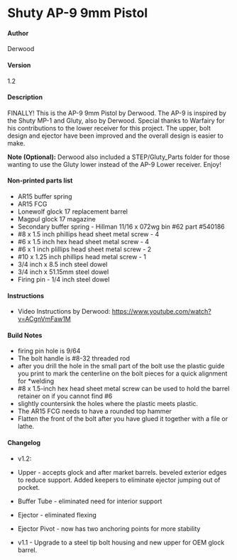 # Shuty AP-9 9mm Pistol

#### Author
Derwood

#### Version
1.2

#### Description
FINALLY! This is the AP-9 9mm Pistol by Derwood. The AP-9 is inspired by the Shuty MP-1 and Gluty, also by Derwood. Special thanks to Warfairy for his contributions to the lower receiver for this project. The upper, bolt design and ejector have been improved and the overall design is easier to make.

**Note (Optional):** Derwood also included a STEP/Gluty_Parts folder for those wanting to use the Gluty lower instead of the AP-9 Lower receiver. Enjoy!

#### Non-printed parts list


* AR15 buffer spring
* AR15 FCG
* Lonewolf glock 17 replacement barrel
* Magpul glock 17 magazine
* Secondary buffer spring - Hillman 11/16 x 072wg bin #62 part #540186
* #8 x 1.5 inch phillips head sheet metal screw - 4
* #6 x 1.5 inch hex head sheet metal screw - 4
* #6 x 1 inch plillips head sheet metal screw - 2
* #10 x 1.25 inch phillips head metal screw - 1
* 3/4 inch x 8.5 inch steel dowel
* 3/4 inch x 51.15mm steel dowel
* Firing pin - 1/4 inch steel dowel

#### Instructions
* Video Instructions by Derwood: https://www.youtube.com/watch?v=ACgnVmFaw1M

#### Build Notes
* firing pin hole is 9/64
* The bolt handle is #8-32 threaded rod
* after you drill the hole in the small part of the bolt use the plastic guide you print to mark the centerline on the bolt pieces for a quick alignment for *welding
* #8 x 1.5-inch hex head sheet metal screw can be used to hold the barrel retainer on if you cannot find #6 
* slightly countersink the holes where the plastic meets plastic. 
* The AR15 FCG needs to have a rounded top hammer
* Flatten the front of the bolt after you have glued it together with a file or lathe.

#### Changelog
* v1.2: 
 * Upper - accepts glock and after market barrels. beveled exterior edges to reduce support. Added keepers to eliminate ejector jumping out of pocket.
 * Buffer Tube - eliminated need for interior support
 * Ejector - eliminated flexing
 * Ejector Pivot - now has two anchoring points for more stability

* v1.1 -  Upgrade to a steel tip bolt housing and new upper for OEM glock barrel.
